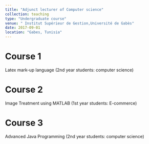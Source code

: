 ```yaml
---
title: "Adjunct lecturer of Computer science"
collection: teaching
type: "Undergraduate course"
venue: " Institut Supérieur de Gestion,Université de Gabès"
date: 2017-09-01 
location: "Gabes, Tunisia"
---
```


Course 1
======
Latex mark-up language (2nd year students: computer science)

Course 2
======
Image Treatment using MATLAB (1st year students: E-commerce)

Course 3
======
Advanced Java Programming (2nd year students: computer science)
